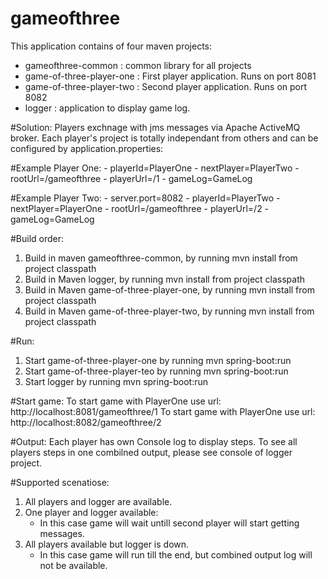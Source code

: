 # gameofthree
This application contains of four maven projects:
 - gameofthree-common : common library for all projects
 - game-of-three-player-one : First player application. Runs on port 8081
 - game-of-three-player-two : Second player application. Runs on port 8082
 - logger : application to display game log.


#Solution:
Players exchnage with jms messages via Apache ActiveMQ broker.
Each player's project is totally independant from others and can be configured by application.properties:

#Example Player One:
	- playerId=PlayerOne
	- nextPlayer=PlayerTwo
	- rootUrl=/gameofthree
	- playerUrl=/1
	- gameLog=GameLog
	
#Example Player Two:
	- server.port=8082
	- playerId=PlayerTwo
	- nextPlayer=PlayerOne
	- rootUrl=/gameofthree
	- playerUrl=/2
	- gameLog=GameLog
	
#Build order:
1. Build in maven gameofthree-common, by running mvn install from project classpath
2. Build in Maven logger, by running mvn install from project classpath
2. Build in Maven game-of-three-player-one, by running mvn install from project classpath
4. Build in Maven game-of-three-player-two, by running mvn install from project classpath
	
#Run:
1. Start game-of-three-player-one by running mvn spring-boot:run
1. Start game-of-three-player-teo by running mvn spring-boot:run
1. Start logger by running mvn spring-boot:run

#Start game:
To start game with PlayerOne use url: http://localhost:8081/gameofthree/1
To start game with PlayerOne use url: http://localhost:8082/gameofthree/2

#Output:
Each player has own Console log to display steps.
To see all players steps in one combilned output, please see console of logger project.

#Supported scenatiose:
1. All players and logger are available.
2. One player and logger available:
	- In this case game will wait untill second player will start getting messages.
3. All players available but logger is down.
	- In this case game will run till the end, but combined output log will not be available.
